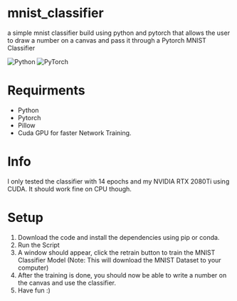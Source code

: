 # mnist_classifier
a simple mnist classifier build using python and pytorch that allows the user to draw a number on a canvas and pass it through a Pytorch MNIST Classifier


![Python](https://img.shields.io/badge/-Python-000?&logo=Python)
![PyTorch](https://img.shields.io/badge/-PyTorch-000?&logo=PyTorch)

# Requirments
- Python
- Pytorch
- Pillow
- Cuda GPU for faster Network Training.

# Info
I only tested the classifier with 14 epochs and my NVIDIA RTX 2080Ti using CUDA. It should work fine on CPU though. 

# Setup 
1. Download the code and install the dependencies using pip or conda.
2. Run the Script
3. A window should appear, click the retrain button to train the MNIST Classifier Model (Note: This will download the MNIST Dataset to your computer)
4. After the training is done, you should now be able to write a number on the canvas and use the classifier.
5. Have fun :) 

